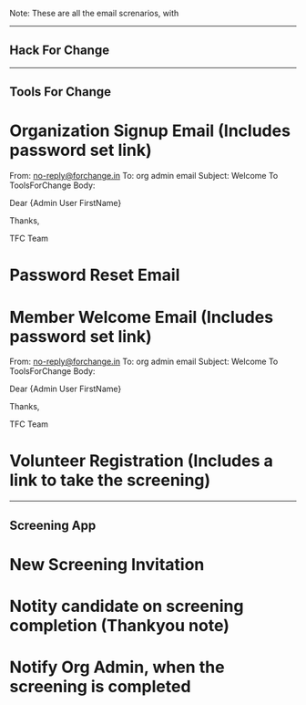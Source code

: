 Note: These are all the email screnarios, with

------------------------------------------------------------------------------------------------------
Hack For Change
------------------------------------------------------------------------------------------------------

------------------------------------------------------------------------------------------------------
Tools For Change
------------------------------------------------------------------------------------------------------

# Organization Signup Email (Includes password set link)

From: no-reply@forchange.in
To: org admin email
Subject: Welcome To ToolsForChange
Body:

Dear {Admin User FirstName}

Thanks,

TFC Team

# Password Reset Email

# Member Welcome Email (Includes password set link)

From: no-reply@forchange.in
To: org admin email
Subject: Welcome To ToolsForChange
Body:

Dear {Admin User FirstName}

Thanks,

TFC Team


# Volunteer Registration (Includes a link to take the screening)

------------------------------------------------------------------------------------------------------
Screening App
------------------------------------------------------------------------------------------------------

# New Screening Invitation

# Notity candidate on screening completion (Thankyou note)

# Notify Org Admin, when the screening is completed